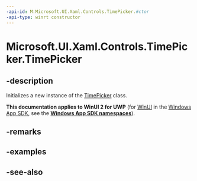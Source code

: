 ```yaml
---
-api-id: M:Microsoft.UI.Xaml.Controls.TimePicker.#ctor
-api-type: winrt constructor
---
```


<!-- Method syntax
public TimePicker()
-->

# Microsoft.UI.Xaml.Controls.TimePicker.TimePicker

## -description
Initializes a new instance of the [TimePicker](timepicker.md) class.

**This documentation applies to WinUI 2 for UWP** (for [WinUI](/windows/apps/winui/winui3/) in the [Windows App SDK](/windows/apps/windows-app-sdk/), see the **[Windows App SDK namespaces](/windows/windows-app-sdk/api/winrt/)**).

## -remarks

## -examples

## -see-also

